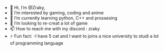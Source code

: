 - 👋 Hi, I’m @Zraky, 
- 👀 I’m interested by gaming, coding and anime
- 🌱 I’m currently learning python, C++ and prossesing
- 💞️ I’m looking to re-creat a lot of game
- 📫 How to reach me with my discord : zraky
- ⚡ Fun fact: -I have 5 cat and I want to joins a nice university to studi a lot of programming language

<!---
Zraky/Zraky is a ✨ special ✨ repository because its `README.md` (this file) appears on your GitHub profile.
You can click the Preview link to take a look at your changes.
--->
